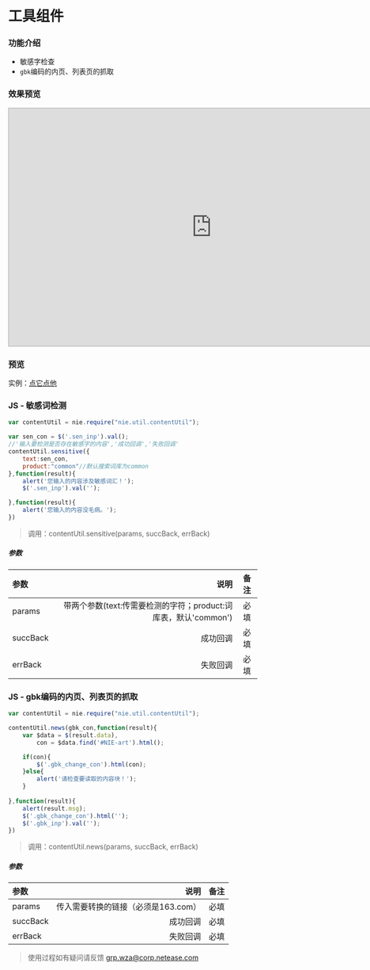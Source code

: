 # 工具组件

### 功能介绍

+ 敏感字检查
+ `gbk`编码的内页、列表页的抓取

### 效果预览

<iframe src="http://test.nie.163.com/test_html/nie-js/nie-contentUtil/" style="border: 1px solid rgb(170, 170, 170); width: 820px; min-height: 200px; height: 480px;"></iframe>

### 预览

实例：[点它点他](http://test.nie.163.com/test_html/nie-js/nie-contentUtil/)


### JS - 敏感词检测

``` js
var contentUtil = nie.require("nie.util.contentUtil");

var sen_con = $('.sen_inp').val();
//'输入要检测是否存在敏感字的内容','成功回调','失败回调'
contentUtil.sensitive({
    text:sen_con,
    product:"common"//默认搜索词库为common
},function(result){                
    alert('您输入的内容涉及敏感词汇！');    
    $('.sen_inp').val('');                

},function(result){
    alert('您输入的内容没毛病。');
})

```
> 调用：contentUtil.sensitive(params, succBack, errBack)

##### 参数

| 参数      |    说明  |  备注  |
| :-------- | --------:|  :--:  |
| params    | 带两个参数(text:传需要检测的字符；product:词库表，默认'common')|  必填  |
| succBack  | 成功回调                                              |  必填  |
| errBack   | 失败回调                                              |  必填  |

### JS - gbk编码的内页、列表页的抓取

``` js
var contentUtil = nie.require("nie.util.contentUtil");

contentUtil.news(gbk_con,function(result){  
    var $data = $(result.data),
        con = $data.find('#NIE-art').html();     

    if(con){              
        $('.gbk_change_con').html(con);
    }else{
        alert('请检查要读取的内容块！');
    }
    
},function(result){
    alert(result.msg);
    $('.gbk_change_con').html('');
    $('.gbk_inp').val('');
})
```
> 调用：contentUtil.news(params, succBack, errBack)

##### 参数

| 参数      |    说明  |  备注  |
| :-------- | --------:|  :--:  |
| params    | 传入需要转换的链接（必须是163.com）|  必填  |
| succBack  | 成功回调                  |  必填  |
| errBack   | 失败回调                  |  必填  |




> 使用过程如有疑问请反馈 grp.wza@corp.netease.com


